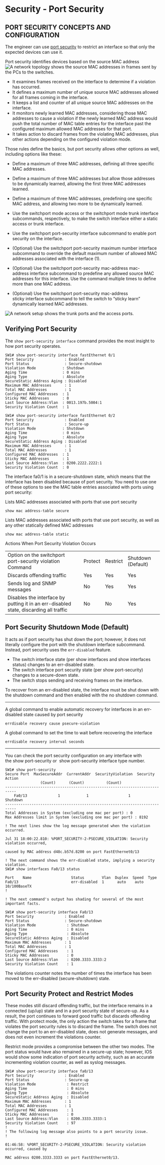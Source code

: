 # Security - Port Security
## PORT SECURITY CONCEPTS AND CONFIGURATION
The engineer can use [port security](https://learning.oreilly.com/library/view/ccna-200-301-official/9780135262726/glossary.xhtml#glos_346) to restrict an interface so that only the expected devices can use it.

Port security identifies devices based on the source MAC address
![A network topology shows the source MAC addresses in frames sent by the PCs to the switches.](https://learning.oreilly.com/library/view/ccna-200-301-official/9780135262726/graphics/06fig01.jpg)
- It examines frames received on the interface to determine if a violation has occurred.
- It defines a maximum number of unique source MAC addresses allowed for all frames coming in the interface.
- It keeps a list and counter of all unique source MAC addresses on the interface.
- It monitors newly learned MAC addresses, considering those MAC addresses to cause a violation if the newly learned MAC address would push the total number of MAC table entries for the interface past the configured maximum allowed MAC addresses for that port.
- It takes action to discard frames from the violating MAC addresses, plus other actions depending on the configured violation mode.

Those rules define the basics, but port security allows other options as well, including options like these:

- Define a maximum of three MAC addresses, defining all three specific MAC addresses.
- Define a maximum of three MAC addresses but allow those addresses to be dynamically learned, allowing the first three MAC addresses learned.
- Define a maximum of three MAC addresses, predefining one specific MAC address, and allowing two more to be dynamically learned.

- Use the switchport mode access or the switchport mode trunk interface subcommands, respectively, to make the switch interface either a static access or trunk interface.
- Use the switchport port-security interface subcommand to enable port security on the interface.
- (Optional) Use the switchport port-security maximum number interface subcommand to override the default maximum number of allowed MAC addresses associated with the interface (1).
- (Optional) Use the switchport port-security mac-address mac-address interface subcommand to predefine any allowed source MAC addresses for this interface. Use the command multiple times to define more than one MAC address.
- (Optional) Use the switchport port-security mac-address sticky interface subcommand to tell the switch to “sticky learn” dynamically learned MAC addresses.

![A network setup shows the trunk ports and the access ports.](https://learning.oreilly.com/library/view/ccna-200-301-official/9780135262726/graphics/06fig02.jpg)

## Verifying Port Security

The `show port-security interface` command provides the most insight to how port security operates.

	SW1# show port-security interface fastEthernet 0/1
	Port Security              : Enabled
	Port Status                : Secure-shutdown
	Violation Mode            : Shutdown
	Aging Time                : 0 mins
	Aging Type                : Absolute
	SecureStatic Address Aging : Disabled
	Maximum MAC Addresses      : 1
	Total MAC Addresses        : 1
	Configured MAC Addresses  : 1
	Sticky MAC Addresses      : 0
	Last Source Address:Vlan  : 0013.197b.5004:1
	Security Violation Count  : 1

	SW1# show port-security interface fastEthernet 0/2
	Port Security              : Enabled
	Port Status                : Secure-up
	Violation Mode            : Shutdown
	Aging Time                : 0 mins
	Aging Type                : Absolute
	SecureStatic Address Aging : Disabled
	Maximum MAC Addresses      : 1
	Total MAC Addresses        : 1
	Configured MAC Addresses  : 1
	Sticky MAC Addresses      : 1
	Last Source Address:Vlan  : 0200.2222.2222:1
	Security Violation Count  : 0

The interface fa0/1 is in a secure-shutdown state, which means that the interface has been disabled because of port security.
You need to use one of these options to see the MAC table entries associated with ports using port security:

Lists MAC addresses associated with ports that use port security

	show mac address-table secure 

Lists MAC addresses associated with ports that use port security, as well as any other statically defined MAC addresses

	show mac address-table static 

Actions When Port Security Violation Occurs

|                                                                                       |         |          |                    |
| ---                                                                                   | ---     | ---      | ---                |
| Option on the switchport port-security violation Command                              | Protect | Restrict | Shutdown (Default) |
| Discards offending traffic                                                            | Yes     | Yes      | Yes                |
| Sends log and SNMP messages                                                           | No      | Yes      | Yes                |
| Disables the interface by putting it in an err-disabled state, discarding all traffic | No      | No       | Yes                |

## Port Security Shutdown Mode (Default)
It acts as if port security has shut down the port; however, it does not literally configure the port with the shutdown interface subcommand. Instead, port security uses the `err-disabled` feature.

- The switch interface state (per show interfaces and show interfaces status) changes to an err-disabled state.
- The switch interface port security state (per show port-security) changes to a secure-down state.
- The switch stops sending and receiving frames on the interface.

To recover from an err-disabled state, the interface must be shut down with the shutdown command and then enabled with the no shutdown command.

* * *

A global command to enable automatic recovery for interfaces in an err-disabled state caused by port security

	errdisable recovery cause psecure-violation 

A global command to set the time to wait before recovering the interface

	errdisable recovery interval seconds 

* * *

You can check the port security configuration on any interface with the show port-security or  show port-security interface type number.



	SW1# show port-security
	Secure Port  MaxSecureAddr  CurrentAddr  SecurityViolation  Security Action
	                (Count)      (Count)          (Count)
	---------------------------------------------------------------------------
	    Fa0/13              1            1                  1        Shutdown
	---------------------------------------------------------------------------
	Total Addresses in System (excluding one mac per port) : 0
	Max Addresses limit in System (excluding one mac per port) : 8192

	! The next lines show the log message generated when the violation occurred.

	Jul 31 18:00:22.810: %PORT_SECURITY-2-PSECURE_VIOLATION: Security violation occurred,

	caused by MAC address d48c.b57d.8200 on port FastEthernet0/13

	! The next command shows the err-disabled state, implying a security violation.
	SW1# show interfaces Fa0/13 status

	Port    Name                  Status        Vlan  Duplex  Speed  Type
	Fa0/13                        err-disabled  1      auto    auto  10/100BaseTX
	!

	! The next command's output has shading for several of the most important facts.

	SW1# show port-security interface Fa0/13
	Port Security              : Enabled
	Port Status                : Secure-shutdown
	Violation Mode              : Shutdown
	Aging Time                  : 0 mins
	Aging Type                  : Absolute
	SecureStatic Address Aging  : Disabled
	Maximum MAC Addresses      : 1
	Total MAC Addresses        : 1
	Configured MAC Addresses    : 1
	Sticky MAC Addresses        : 0
	Last Source Address:Vlan    : 0200.3333.3333:2
	Security Violation Count    : 1

The violations counter notes the number of times the interface has been moved to the err-disabled (secure-shutdown) state.

## Port Security Protect and Restrict Modes
These modes still discard offending traffic, but the interface remains in a connected (up/up) state and in a port security state of secure-up. As a result, the port continues to forward good traffic but discards offending traffic.
With protect mode, the only action the switch takes for a frame that violates the port security rules is to discard the frame. The switch does not change the port to an err-disabled state, does not generate messages, and does not even increment the violations counter.

Restrict mode provides a compromise between the other two modes. The port status would have also remained in a secure-up state; however, IOS would show some indication of port security activity, such as an accurate incrementing violation counter, as well as syslog messages.

	SW1# show port-security interface fa0/13
	Port Security              : Enabled
	Port Status                : Secure-up
	Violation Mode              : Restrict
	Aging Time                  : 0 mins
	Aging Type                  : Absolute
	SecureStatic Address Aging  : Disabled
	Maximum MAC Addresses      : 1
	Total MAC Addresses        : 1
	Configured MAC Addresses    : 1
	Sticky MAC Addresses        : 0
	Last Source Address:Vlan    : 0200.3333.3333:1
	Security Violation Count    : 97
	!
	! The following log message also points to a port security issue.
	!

	01:46:58: %PORT_SECURITY-2-PSECURE_VIOLATION: Security violation occurred, caused by

	MAC address 0200.3333.3333 on port FastEthernet0/13.
